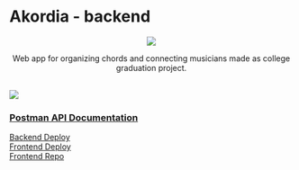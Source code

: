# Akordia - backend

<div align="center">
    <img src='https://i.postimg.cc/Hk8jgYDD/full-logo-akordia.png' />
</div>
    
<p align="center">
    Web app for organizing chords and connecting musicians made as college graduation project.
</p>

<br/>

<img src='https://i.postimg.cc/QNpcd93X/2022-08-27-0o6-Kleki.png' />


### [Postman API Documentation](https://documenter.getpostman.com/view/18786020/VUr1JDGL)

[Backend Deploy](https://akordia-backend.onrender.com/)
<br/>
[Frontend Deploy](https://akordia.vercel.app/)
<br/>
[Frontend Repo](https://github.com/pacho26/akordia-frontend)

